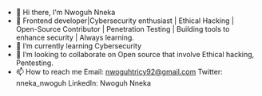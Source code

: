 - 👋 Hi there, I’m Nwoguh Nneka
- 👀 Frontend developer|Cybersecurity enthusiast | Ethical Hacking | Open-Source Contributor | Penetration Testing | Building tools to enhance security | Always learning.
- 🌱 I’m currently learning Cybersecurity
- 💞️ I’m looking to collaborate on Open source that involve Ethical hacking, Pentesting.
- 📫 How to reach me Email: nwoguhtricy92@gmail.com   Twitter: nneka_nwoguh LinkedIn: Nwoguh Nneka

<!---
Tricy/Tricy is a ✨ special ✨ repository because its `README.md` (this file) appears on your GitHub profile.
You can click the Preview link to take a look at your changes.
--->
